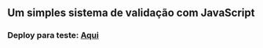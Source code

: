## Um simples sistema de validação com JavaScript

### Deploy para teste: <a href="https://vitor7rs.github.io/number_test/">Aqui</a>
